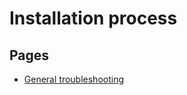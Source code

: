 # Installation process

## Pages

- [General troubleshooting](/system-administration/general-troubleshooting.md)
